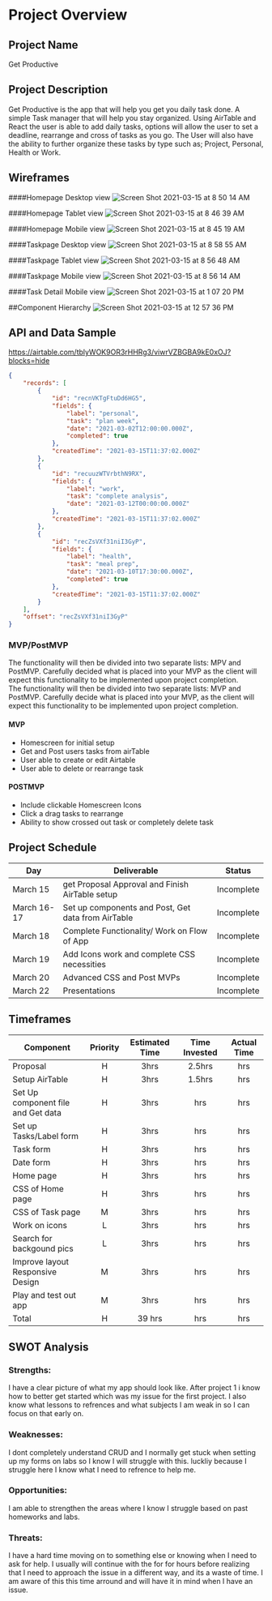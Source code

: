 # Project Overview
## Project Name
Get Productive

## Project Description

Get Productive is the app that will help you get you daily task done. A simple Task manager that will help you stay organized. Using AirTable and React the user is able to add daily tasks, options will allow the user to set a deadline, rearrange and cross of tasks as you go. The User will also have the ability to further organize these tasks by type such as; Project, Personal, Health or Work.

## Wireframes
####Homepage Desktop view
![Screen Shot 2021-03-15 at 8 50 14 AM](https://user-images.githubusercontent.com/78226889/111157311-1ed2e800-856d-11eb-8a54-0e11f271ae12.png)

####Homepage Tablet view
![Screen Shot 2021-03-15 at 8 46 39 AM](https://user-images.githubusercontent.com/78226889/111157540-5f326600-856d-11eb-9c69-9067bfc68570.png)


####Homepage Mobile view
![Screen Shot 2021-03-15 at 8 45 19 AM](https://user-images.githubusercontent.com/78226889/111157592-6fe2dc00-856d-11eb-8dcd-6ace16b9b1c8.png)

####Taskpage Desktop view
![Screen Shot 2021-03-15 at 8 58 55 AM](https://user-images.githubusercontent.com/78226889/111157958-e1bb2580-856d-11eb-9603-8ef93a11e7a5.png)

####Taskpage Tablet view
![Screen Shot 2021-03-15 at 8 56 48 AM](https://user-images.githubusercontent.com/78226889/111157738-9f91e400-856d-11eb-9164-871089e30071.png)

####Taskpage Mobile view
![Screen Shot 2021-03-15 at 8 56 14 AM](https://user-images.githubusercontent.com/78226889/111158179-1c24c280-856e-11eb-9d32-2bf83a5ea689.png)

####Task Detail Mobile view
![Screen Shot 2021-03-15 at 1 07 20 PM](https://user-images.githubusercontent.com/78226889/111192470-771ae180-858f-11eb-8064-962ee797f33e.png)


##Component Hierarchy
![Screen Shot 2021-03-15 at 12 57 36 PM](https://user-images.githubusercontent.com/78226889/111191200-3373a800-858e-11eb-8742-6be5beb73ba7.png)




## API and Data Sample

https://airtable.com/tblyWOK9OR3rHHRg3/viwrVZBGBA9kE0xOJ?blocks=hide

```json
{
    "records": [
        {
            "id": "recnVKTgFtuDd6HG5",
            "fields": {
                "label": "personal",
                "task": "plan week",
                "date": "2021-03-02T12:00:00.000Z",
                "completed": true
            },
            "createdTime": "2021-03-15T11:37:02.000Z"
        },
        {
            "id": "recuuzWTVrbthN9RX",
            "fields": {
                "label": "work",
                "task": "complete analysis",
                "date": "2021-03-12T00:00:00.000Z"
            },
            "createdTime": "2021-03-15T11:37:02.000Z"
        },
        {
            "id": "recZsVXf31niI3GyP",
            "fields": {
                "label": "health",
                "task": "meal prep",
                "date": "2021-03-10T17:30:00.000Z",
                "completed": true
            },
            "createdTime": "2021-03-15T11:37:02.000Z"
        }
    ],
    "offset": "recZsVXf31niI3GyP"
}

```

### MVP/PostMVP

The functionality will then be divided into two separate lists: MPV and PostMVP.  Carefully decided what is placed into your MVP as the client will expect this functionality to be implemented upon project completion.  
The functionality will then be divided into two separate lists: MVP and PostMVP.  Carefully decide what is placed into your MVP, as the client will expect this functionality to be implemented upon project completion.  

#### MVP 
- Homescreen for initial setup
- Get and Post users tasks from airTable 
- User able to create or edit Airtable
- User able to delete or rearrange task

#### POSTMVP
- Include clickable Homescreen Icons
- Click a drag tasks to rearrange
- Ability to show crossed out task or completely delete task

## Project Schedule

| Day      | Deliverable                                | Status   |
| -------- | ------------------------------------------ | -------- |
| March 15 | get Proposal Approval and Finish AirTable setup | Incomplete |
| March 16-17 | Set up components and Post, Get data from AirTable | Incomplete |
| March 18  |Complete Functionality/ Work on Flow of App | Incomplete |
| March 19   |  Add Icons work and complete CSS necessities | Incomplete |
| March 20   | Advanced CSS  and Post MVPs| Incomplete |
| March 22   | Presentations| Incomplete |

## Timeframes
| Component | Priority | Estimated Time | Time Invested | Actual Time |
| --- | :---: |  :---: | :---: | :---: |
| Proposal | H | 3hrs| 2.5hrs | hrs |
| Setup AirTable| H | 3hrs| 1.5hrs | hrs |
| Set Up component file and Get data | H | 3hrs| hrs | hrs |
| Set up Tasks/Label form | H | 3hrs| hrs | hrs |
| Task form | H | 3hrs| hrs | hrs |
| Date form | H | 3hrs| hrs | hrs |
| Home page | H | 3hrs| hrs | hrs |
| CSS of Home page | H | 3hrs|  hrs | hrs |
| CSS of Task page | M | 3hrs| hrs | hrs |
| Work on icons | L | 3hrs| hrs | hrs |
| Search for backgound pics| L | 3hrs| hrs | hrs |
| Improve layout Responsive Design | M | 3hrs| hrs | hrs|
| Play and test out app | M | 3hrs| hrs | hrs |
| Total | H | 39 hrs| hrs | hrs |

## SWOT Analysis
### Strengths:
I have a clear picture of what my app should look like. After project 1 i know how to better get started which was my issue for the first project. I also know what lessons to refrences and what subjects I am weak in so I can focus on that early on.
### Weaknesses:
I dont completely understand CRUD and I normally get stuck when setting up my forms on labs so I know I will struggle with this. luckliy because I struggle here I know what I need to refrence to help me.
### Opportunities:
I am able to strengthen the areas where I know I struggle based on past homeworks and labs.
### Threats:
I have a hard time moving on to something else or knowing when I need to ask for help. I usually will continue with the for for hours before realizing that I need to approach the issue in a different way, and its a waste of time. I am aware of this this time arround and will have it in mind when I have an issue.
